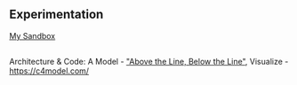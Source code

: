 ## Experimentation
 
 [My Sandbox](../System/Sandbox.md)

## 
  
Architecture & Code: A Model - ["Above the Line, Below the Line"](https://queue.acm.org/detail.cfm?id=3380777), Visualize - https://c4model.com/



 
 
